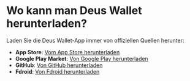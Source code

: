 # Wo kann man Deus Wallet herunterladen?

Laden Sie die Deus Wallet-App immer von offiziellen Quellen herunter:

- **App Store**: [Vom App Store herunterladen](https://apps.apple.com/app/bank-bitcoin-wallet/id1447619907?ls=1)
- **Google Play Market**: [Von Google Play herunterladen](https://play.google.com/store/apps/details?id=io.deuswallet.bankwallet)
- **GitHub**: [Von GitHub herunterladen](https://github.com/deuswallet/deus-wallet-android/releases)
- **Fdroid**: [Von Fdroid herunterladen](https://f-droid.org/en/packages/io.deuswallet.bankwallet/)
